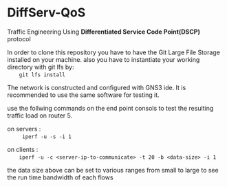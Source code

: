 # DiffServ-QoS
Traffic Engineering Using **Differentiated Service Code Point(DSCP)** protocol

In order to clone this repository you have to have the Git Large File Storage installed on your machine. also you have to instantiate your working directory with git lfs by:   
	&nbsp;&nbsp;&nbsp;&nbsp;&nbsp;&nbsp; ```git lfs install```

The network is constructed and configured with GNS3 ide. It is recommended to use the same software for testing it. 

use the follwing commands on the end point consols to test the resulting traffic load on router 5.

on servers :   
	&nbsp;&nbsp;&nbsp;&nbsp;&nbsp;&nbsp; ``` iperf -u -s -i 1```

on clients :  
	&nbsp;&nbsp;&nbsp;&nbsp;&nbsp;&nbsp; ``` iperf -u -c <server-ip-to-communicate> -t 20 -b <data-size> -i 1 ```

the data size above can be set to various ranges from small to large to see the run time bandwidth of each flows
